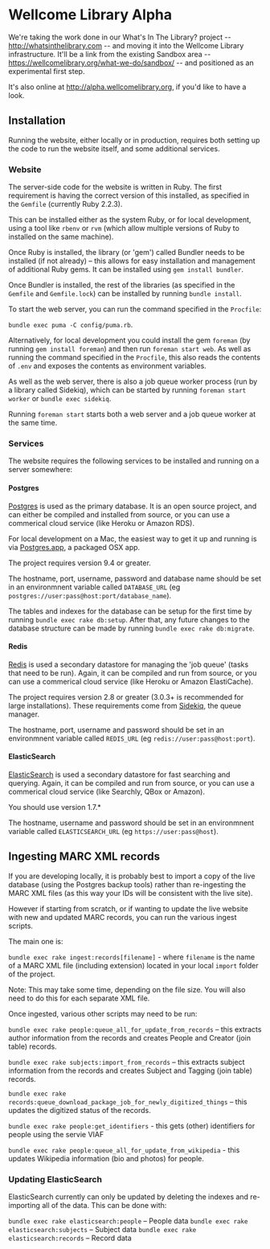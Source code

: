 # Wellcome Library Alpha

We're taking the work done in our What's In The Library? project -- http://whatsinthelibrary.com -- and moving it into the Wellcome Library infrastructure. It'll be a link from the existing Sandbox area -- https://wellcomelibrary.org/what-we-do/sandbox/ -- and positioned as an experimental first step.

It's also online at http://alpha.wellcomelibrary.org, if you'd like to have a look.

## Installation

Running the website, either locally or in production, requires both setting up the code to run the website itself, and some additional services.

### Website

The server-side code for the website is written in Ruby. The first requirement is having the correct version of this installed, as specified in the `Gemfile` (currently Ruby 2.2.3).

This can be installed either as the system Ruby, or for local development, using a tool like `rbenv` or `rvm` (which allow multiple versions of Ruby to installed on the same machine).

Once Ruby is installed, the library (or 'gem') called Bundler needs to be installed (if not already) – this allows for easy installation and management of additional Ruby gems. It can be installed using `gem install bundler`.

Once Bundler is installed, the rest of the libraries (as specified in the `Gemfile` and `Gemfile.lock`) can be installed by running `bundle install`.

To start the web server, you can run the command specified in the `Procfile`:

`bundle exec puma -C config/puma.rb`.

Alternatively, for local development you could install the gem `foreman` (by running `gem install foreman`) and then run `foreman start web`. As well as running the command specified in the `Procfile`, this also reads the contents of `.env` and exposes the contents as environment variables.

As well as the web server, there is also a job queue worker process (run by a library called Sidekiq), which can be started by running `foreman start worker` or `bundle exec sidekiq`.

Running `foreman start` starts both a web server and a job queue worker at the same time.

### Services

The website requires the following services to be installed and running on a server somewhere:

#### Postgres

[Postgres](http://www.postgresql.org) is used as the primary database. It is an open source project, and can either be compiled and installed from source, or you can use a commerical cloud service (like Heroku or Amazon RDS).

For local development on a Mac, the easiest way to get it up and running is via [Postgres.app](http://postgresapp.com), a packaged OSX app.

The project requires version 9.4 or greater.

The hostname, port, username, password and database name should be set in an environmnent variable called `DATABASE_URL` (eg `postgres://user:pass@host:port/database_name`).

The tables and indexes for the database can be setup for the first time by running `bundle exec rake db:setup`. After that, any future changes to the database structure can be made by running `bundle exec rake db:migrate`.

#### Redis

[Redis](http://redis.io) is used a secondary datastore for managing the 'job queue' (tasks that need to be run). Again, it can be compiled and run from source, or you can use a commerical cloud service (like Heroku or Amazon ElastiCache).

The project requires version 2.8 or greater (3.0.3+ is recommended for large installations). These requirements come from [Sidekiq](https://github.com/mperham/sidekiq), the queue manager.

The hostname, port, username and password should be set in an environmnent variable called `REDIS_URL` (eg `redis://user:pass@host:port`).

#### ElasticSearch

[ElasticSearch](https://www.elastic.co) is used a secondary datastore for fast searching and querying.  Again, it can be compiled and run from source, or you can use a commerical cloud service (like Searchly, QBox or Amazon).

You should use version 1.7.*

The hostname, username and password should be set in an environmnent variable called `ELASTICSEARCH_URL` (eg `https://user:pass@host`).


## Ingesting MARC XML records

If you are developing locally, it is probably best to import a copy of the live database (using the Postgres backup tools) rather than re-ingesting the MARC XML files (as this way your IDs will be consistent with the live site).

However if starting from scratch, or if wanting to update the live website with new and updated MARC records, you can run the various ingest scripts.

The main one is:

`bundle exec rake ingest:records[filename]` - where `filename` is the name of a MARC XML file (including extension) located in your local `import` folder of the project.

Note: This may take some time, depending on the file size.  You will also need to do this for each separate XML file.

Once ingested, various other scripts may need to be run:

`bundle exec rake people:queue_all_for_update_from_records` – this extracts author information from the records and creates People and Creator (join table) records.

`bundle exec rake subjects:import_from_records` – this extracts subject information from the records and creates Subject and Tagging (join table) records.

`bundle exec rake records:queue_download_package_job_for_newly_digitized_things` – this updates the digitized status of the records.

`bundle exec rake people:get_identifiers` - this gets (other) identifiers for people using the servie VIAF

`bundle exec rake people:queue_all_for_update_from_wikipedia` - this updates Wikipedia information (bio and photos) for people.

### Updating ElasticSearch

ElasticSearch currently can only be updated by deleting the indexes and re-importing all of the data. This can be done with:

`bundle exec rake elasticsearch:people` – People data
`bundle exec rake elasticsearch:subjects` – Subject data
`bundle exec rake elasticsearch:records` – Record data
